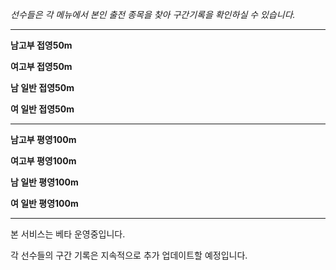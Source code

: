 _선수들은 각 메뉴에서 본인 출전 종목을 찾아 구간기록을 확인하실 수 있습니다._

------------------------

**남고부 접영50m**

**여고부 접영50m**

**남 일반 접영50m**

**여 일반 접영50m**

------------------------

**남고부 평영100m**

**여고부 평영100m**

**남 일반 평영100m**

**여 일반 평영100m**

------------------------

본 서비스는 베타 운영중입니다.

각 선수들의 구간 기록은 지속적으로 추가 업데이트할 예정입니다.

